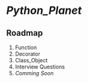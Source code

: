 
# _Python_Planet_
## Roadmap
1. Function
1. Decorator
1. Class_Object
1. Interview Questions
1. _Comming Soon_


